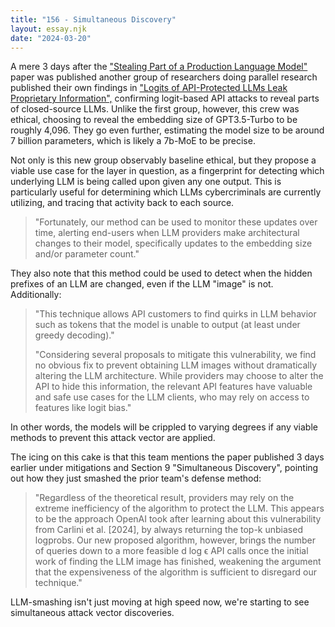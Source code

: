 ```yaml
---
title: "156 - Simultaneous Discovery"
layout: essay.njk
date: "2024-03-20"
---
```


A mere 3 days after the ["Stealing Part of a Production Language Model"](https://arxiv.org/abs/2403.06634) paper was published another group of researchers doing parallel research published their own findings in ["Logits of API-Protected LLMs Leak Proprietary Information",](https://arxiv.org/abs/2403.09539) confirming logit-based API attacks to reveal parts of closed-source LLMs. Unlike the first group, however, this crew was ethical, choosing to reveal the embedding size of GPT3.5-Turbo to be roughly 4,096. They go even further, estimating the model size to be around 7 billion parameters, which is likely a 7b-MoE to be precise.

Not only is this new group observably baseline ethical, but they propose a viable use case for the layer in question, as a fingerprint for detecting which underlying LLM is being called upon given any one output. This is particularly useful for determining which LLMs cybercriminals are currently utilizing, and tracing that activity back to each source.

> "Fortunately, our method can be used to monitor these updates over time, alerting end-users when LLM providers make architectural changes to their model, specifically updates to the embedding size and/or parameter count."

They also note that this method could be used to detect when the hidden prefixes of an LLM are changed, even if the LLM "image" is not. Additionally:

> "This technique allows API customers to find quirks in LLM behavior such as tokens that the model is unable to output (at least under greedy decoding)."
>
> "Considering several proposals to mitigate this vulnerability, we find no obvious fix to prevent obtaining LLM images without dramatically altering the LLM architecture. While providers may choose to alter the API to hide this information, the relevant API features have valuable and safe use cases for the LLM clients, who may rely on access to features like logit bias."

In other words, the models will be crippled to varying degrees if any viable methods to prevent this attack vector are applied.

The icing on this cake is that this team mentions the paper published 3 days earlier under mitigations and Section 9 "Simultaneous Discovery", pointing out how they just smashed the prior team's defense method:

> "Regardless of the theoretical result, providers may rely on the extreme inefficiency of the algorithm to protect the LLM. This appears to be the approach OpenAI took after learning about this vulnerability from Carlini et al. \[2024\], by always returning the top-k unbiased logprobs. Our new proposed algorithm, however, brings the number of queries down to a more feasible d log ϵ API calls once the initial work of finding the LLM image has finished, weakening the argument that the expensiveness of the algorithm is sufficient to disregard our technique."

LLM-smashing isn't just moving at high speed now, we're starting to see simultaneous attack vector discoveries.
